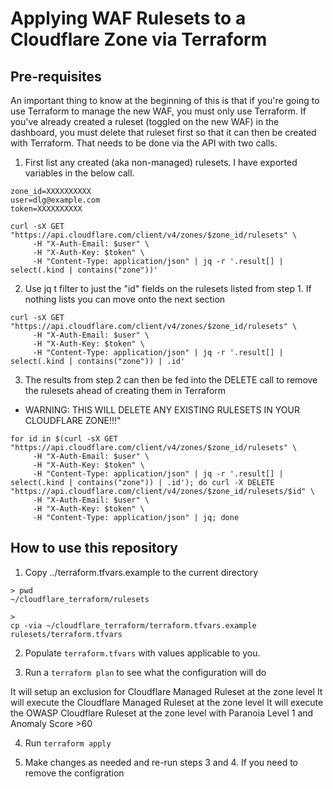 # Applying WAF Rulesets to a Cloudflare Zone via Terraform

## Pre-requisites 

An important thing to know at the beginning of this is that if you're going to use Terraform to manage the new WAF, you must only use Terraform. If you've already created a ruleset (toggled on the new WAF) in the dashboard, you must delete that ruleset first so that it can then be created with Terraform. That needs to be done via the API with two calls.

1. First list any created (aka non-managed) rulesets. I have exported variables in the below call. 

```
zone_id=XXXXXXXXXX
user=dlg@example.com
token=XXXXXXXXXX

curl -sX GET "https://api.cloudflare.com/client/v4/zones/$zone_id/rulesets" \
     -H "X-Auth-Email: $user" \
     -H "X-Auth-Key: $token" \
     -H "Content-Type: application/json" | jq -r '.result[] | select(.kind | contains("zone"))'

```

2. Use jq t filter to just the "id" fields on the rulesets listed from step 1. If nothing lists you can move onto the next section

```
curl -sX GET "https://api.cloudflare.com/client/v4/zones/$zone_id/rulesets" \
     -H "X-Auth-Email: $user" \
     -H "X-Auth-Key: $token" \
     -H "Content-Type: application/json" | jq -r '.result[] | select(.kind | contains("zone")) | .id'
```

3. The results from step 2 can then be fed into the DELETE call to remove the rulesets ahead of creating them in Terraform

* WARNING: THIS WILL DELETE ANY EXISTING RULESETS IN YOUR CLOUDFLARE ZONE!!!"

```
for id in $(curl -sX GET "https://api.cloudflare.com/client/v4/zones/$zone_id/rulesets" \
     -H "X-Auth-Email: $user" \
     -H "X-Auth-Key: $token" \
     -H "Content-Type: application/json" | jq -r '.result[] | select(.kind | contains("zone")) | .id'); do curl -X DELETE "https://api.cloudflare.com/client/v4/zones/$zone_id/rulesets/$id" \
     -H "X-Auth-Email: $user" \
     -H "X-Auth-Key: $token" \
     -H "Content-Type: application/json" | jq; done
```

## How to use this repository 

1. Copy ../terraform.tfvars.example to the current directory

```
> pwd
~/cloudflare_terraform/rulesets

> 
cp -via ~/cloudflare_terraform/terraform.tfvars.example rulesets/terraform.tfvars 
```

2. Populate `terraform.tfvars` with values applicable to you.

3. Run a `terraform plan` to see what the configuration will do

It will setup an exclusion for Cloudflare Managed Ruleset at the zone level
It will execute the Cloudflare Managed Ruleset at the zone level
It will execute the OWASP Cloudflare Ruleset at the zone level with Paranoia Level 1 and Anomaly Score >60

4. Run `terraform apply`

5. Make changes as needed and re-run steps 3 and 4. If you need to remove the configration 
